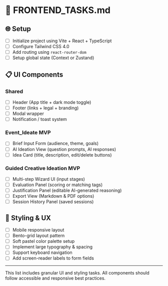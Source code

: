 # 🎨 FRONTEND_TASKS.md

## 🌐 Setup
- [ ] Initialize project using Vite + React + TypeScript
- [ ] Configure Tailwind CSS 4.0
- [ ] Add routing using `react-router-dom`
- [ ] Setup global state (Context or Zustand)

## 📋 UI Components
### Shared
- [ ] Header (App title + dark mode toggle)
- [ ] Footer (links + legal + branding)
- [ ] Modal wrapper
- [ ] Notification / toast system

### Event_Ideate MVP
- [ ] Brief Input Form (audience, theme, goals)
- [ ] AI Ideation View (question prompts, AI responses)
- [ ] Idea Card (title, description, edit/delete buttons)

### Guided Creative Ideation MVP
- [ ] Multi-step Wizard UI (input stages)
- [ ] Evaluation Panel (scoring or matching tags)
- [ ] Justification Panel (editable AI-generated reasoning)
- [ ] Export View (Markdown & PDF options)
- [ ] Session History Panel (saved sessions)

## 🧪 Styling & UX
- [ ] Mobile responsive layout
- [ ] Bento-grid layout pattern
- [ ] Soft pastel color palette setup
- [ ] Implement large typography & spacing
- [ ] Support keyboard navigation
- [ ] Add screen-reader labels to form fields

---
This list includes granular UI and styling tasks. All components should follow accessible and responsive best practices.

